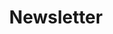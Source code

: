 ---
layout: redirected
title: Newsletter
sitemap: false
redirect_to:  https://kylereddoch.substack.com/
#feature-img: "assets/img/pexels/travel.jpeg"
order: 4
---
